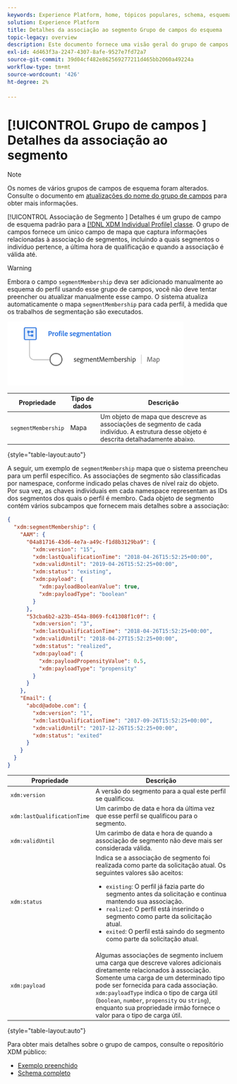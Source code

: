 ```yaml
---
keywords: Experience Platform, home, tópicos populares, schema, esquema, XDM, perfil individual, campos, esquemas, esquemas, segmento, segmentMembership, associação de segmento, design de esquema, mapa, Mapa;
solution: Experience Platform
title: Detalhes da associação ao segmento Grupo de campos do esquema
topic-legacy: overview
description: Este documento fornece uma visão geral do grupo de campos Detalhes da associação ao segmento .
exl-id: 4d463f3a-2247-4307-8afe-9527e7fd72a7
source-git-commit: 39d04cf482e862569277211d465bb2060a49224a
workflow-type: tm+mt
source-wordcount: '426'
ht-degree: 2%

---
```



# [!UICONTROL Grupo de campos ] Detalhes da associação ao segmento

>[!NOTE]
>
>Os nomes de vários grupos de campos de esquema foram alterados. Consulte o documento em [atualizações do nome do grupo de campos](../name-updates.md) para obter mais informações.

[!UICONTROL Associação de Segmento ] Detalhes é um grupo de campo de esquema padrão para a  [[!DNL XDM Individual Profile] classe](../../classes/individual-profile.md). O grupo de campos fornece um único campo de mapa que captura informações relacionadas à associação de segmentos, incluindo a quais segmentos o indivíduo pertence, a última hora de qualificação e quando a associação é válida até.

>[!WARNING]
>
>Embora o campo `segmentMembership` deva ser adicionado manualmente ao esquema do perfil usando esse grupo de campos, você não deve tentar preencher ou atualizar manualmente esse campo. O sistema atualiza automaticamente o mapa `segmentMembership` para cada perfil, à medida que os trabalhos de segmentação são executados.

<img src="../../images/data-types/profile-segmentation.png" width="400" /><br />

| Propriedade | Tipo de dados | Descrição |
| --- | --- | --- |
| `segmentMembership` | Mapa | Um objeto de mapa que descreve as associações de segmento de cada indivíduo. A estrutura desse objeto é descrita detalhadamente abaixo. |

{style=&quot;table-layout:auto&quot;}

A seguir, um exemplo de `segmentMembership` mapa que o sistema preencheu para um perfil específico. As associações de segmento são classificadas por namespace, conforme indicado pelas chaves de nível raiz do objeto. Por sua vez, as chaves individuais em cada namespace representam as IDs dos segmentos dos quais o perfil é membro. Cada objeto de segmento contém vários subcampos que fornecem mais detalhes sobre a associação:

```json
{
  "xdm:segmentMembership": {
    "AAM": {
      "04a81716-43d6-4e7a-a49c-f1d8b3129ba9": {
        "xdm:version": "15",
        "xdm:lastQualificationTime": "2018-04-26T15:52:25+00:00",
        "xdm:validUntil": "2019-04-26T15:52:25+00:00",
        "xdm:status": "existing",
        "xdm:payload": {
          "xdm:payloadBooleanValue": true,
          "xdm:payloadType": "boolean"
        }
      },
      "53cba6b2-a23b-454a-8069-fc41308f1c0f": {
        "xdm:version": "3",
        "xdm:lastQualificationTime": "2018-04-26T15:52:25+00:00",
        "xdm:validUntil": "2018-04-27T15:52:25+00:00",
        "xdm:status": "realized",
        "xdm:payload": {
          "xdm:payloadPropensityValue": 0.5,
          "xdm:payloadType": "propensity"
        }
      }
    },
    "Email": {
      "abcd@adobe.com": {
        "xdm:version": "1",
        "xdm:lastQualificationTime": "2017-09-26T15:52:25+00:00",
        "xdm:validUntil": "2017-12-26T15:52:25+00:00",
        "xdm:status": "exited"
      }
    }
  }
}
```

| Propriedade | Descrição |
| --- | --- |
| `xdm:version` | A versão do segmento para a qual este perfil se qualificou. |
| `xdm:lastQualificationTime` | Um carimbo de data e hora da última vez que esse perfil se qualificou para o segmento. |
| `xdm:validUntil` | Um carimbo de data e hora de quando a associação de segmento não deve mais ser considerada válida. |
| `xdm:status` | Indica se a associação de segmento foi realizada como parte da solicitação atual. Os seguintes valores são aceitos: <ul><li>`existing`: O perfil já fazia parte do segmento antes da solicitação e continua mantendo sua associação.</li><li>`realized`: O perfil está inserindo o segmento como parte da solicitação atual.</li><li>`exited`: O perfil está saindo do segmento como parte da solicitação atual.</li></ul> |
| `xdm:payload` | Algumas associações de segmento incluem uma carga que descreve valores adicionais diretamente relacionados à associação. Somente uma carga de um determinado tipo pode ser fornecida para cada associação. `xdm:payloadType` indica o tipo de carga útil (`boolean`,  `number`,  `propensity` ou  `string`), enquanto sua propriedade irmão fornece o valor para o tipo de carga útil. |

{style=&quot;table-layout:auto&quot;}

Para obter mais detalhes sobre o grupo de campos, consulte o repositório XDM público:

* [Exemplo preenchido](https://github.com/adobe/xdm/blob/master/components/mixins/profile/profile-personal-details.example.1.json)
* [Schema completo](https://github.com/adobe/xdm/blob/master/components/mixins/profile/profile-personal-details.schema.json)
